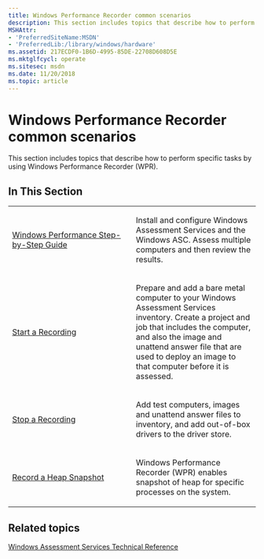 ```yaml
---
title: Windows Performance Recorder common scenarios
description: This section includes topics that describe how to perform specific tasks by using Windows Performance Recorder (WPR).
MSHAttr:
- 'PreferredSiteName:MSDN'
- 'PreferredLib:/library/windows/hardware'
ms.assetid: 217ECDF0-1B6D-4995-85DE-22708D608D5E
ms.mktglfcycl: operate
ms.sitesec: msdn
ms.date: 11/20/2018
ms.topic: article
---
```


# Windows Performance Recorder common scenarios


This section includes topics that describe how to perform specific tasks by using Windows Performance Recorder (WPR).

## In This Section


<table>
<colgroup>
<col width="50%" />
<col width="50%" />
</colgroup>
<tbody>
<tr class="odd">
<td><p><a href="windows-performance-recorder-step-by-step-guide.md" data-raw-source="[Windows Performance Step-by-Step Guide](windows-performance-recorder-step-by-step-guide.md)">Windows Performance Step-by-Step Guide</a></p></td>
<td><p>Install and configure Windows Assessment Services and the Windows ASC. Assess multiple computers and then review the results.</p></td>
</tr>
<tr class="even">
<td><p><a href="start-a-recording.md" data-raw-source="[Start a Recording](start-a-recording.md)">Start a Recording</a></p></td>
<td><p>Prepare and add a bare metal computer to your Windows Assessment Services inventory. Create a project and job that includes the computer, and also the image and unattend answer file that are used to deploy an image to that computer before it is assessed.</p></td>
</tr>
<tr class="odd">
<td><p><a href="stop-a-recording.md" data-raw-source="[Stop a Recording](stop-a-recording.md)">Stop a Recording</a></p></td>
<td><p>Add test computers, images and unattend answer files to inventory, and add out-of-box drivers to the driver store.</p></td>
</tr>
<tr class="even">
<td><p><a href="record-heap-snapshot.md" data-raw-source="[Record a Heap Snapshot](record-heap-snapshot.md")>Record a Heap Snapshot</p></a></td>
<td><p>Windows Performance Recorder (WPR) enables snapshot of heap for specific processes on the system.</p></td>
</tr>
</tbody>
</table>

## Related topics

[Windows Assessment Services Technical Reference](../assessments/windows-assessment-services-technical-reference.md)

 

 







